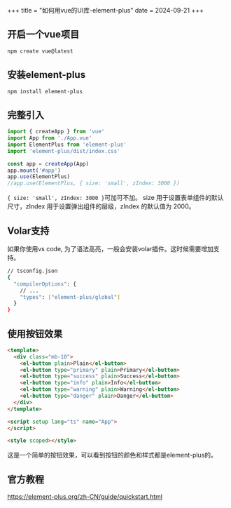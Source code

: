 +++
title = "如何用vue的UI库-element-plus"
date = 2024-09-21
+++

## 开启一个vue项目
```bash
npm create vue@latest
```

## 安装element-plus
```bash
npm install element-plus
```

## 完整引入
```javascript
import { createApp } from 'vue'
import App from './App.vue'
import ElementPlus from 'element-plus'
import 'element-plus/dist/index.css'

const app = createApp(App)
app.mount('#app')
app.use(ElementPlus)
//app.use(ElementPlus, { size: 'small', zIndex: 3000 })
```

`{ size: 'small', zIndex: 3000 }`可加可不加。
size 用于设置表单组件的默认尺寸，zIndex 用于设置弹出组件的层级，zIndex 的默认值为 2000。

## Volar支持
如果你使用vs code, 为了语法高亮，一般会安装volar插件。这时候需要增加支持。
```bash
// tsconfig.json
{
  "compilerOptions": {
    // ...
    "types": ["element-plus/global"]
  }
}
```

## 使用按钮效果
```html
<template>
  <div class="mb-10">
    <el-button plain>Plain</el-button>
    <el-button type="primary" plain>Primary</el-button>
    <el-button type="success" plain>Success</el-button>
    <el-button type="info" plain>Info</el-button>
    <el-button type="warning" plain>Warning</el-button>
    <el-button type="danger" plain>Danger</el-button>
  </div>
</template>

<script setup lang="ts" name="App">
</script>

<style scoped></style>
```
这是一个简单的按钮效果，可以看到按钮的颜色和样式都是element-plus的。



## 官方教程
https://element-plus.org/zh-CN/guide/quickstart.html

